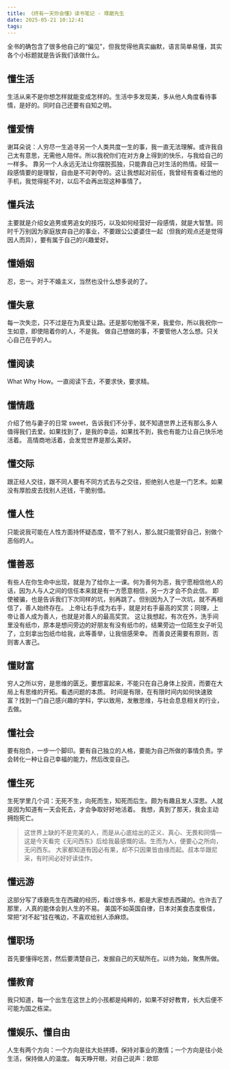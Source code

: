 ```yaml
---
title: 《终有一天你会懂》读书笔记 - 琢磨先生
date: 2025-05-21 10:12:41
tags:
---
```


全书的确包含了很多他自己的“偏见”，但我觉得他真实幽默，语言简单易懂，其实各个小标题就是告诉我们该做什么。

## 懂生活
生活从来不是你想怎样就能变成怎样的。生活中多发现美，多从他人角度看待事情，是好的。同时自己还要有自知之明。

## 懂爱情
谢耳朵说：人穷尽一生追寻另一个人类共度一生的事，我一直无法理解。或许我自己太有意思，无需他人陪伴。所以我祝你们在对方身上得到的快乐，与我给自己的一样多。
靠另一个人永远无法让你摆脱孤独，只能靠自己对生活的热情。经营一段感情要的是理智，自由是不可剥夺的。这让我想起对前任，我曾经有查看过他的手机，我觉得挺不对，以后不会再出现这种事情了。

## 懂兵法
主要就是介绍女追男或男追女的技巧，以及如何经营好一段感情，就是大智慧。同时千万别因为家庭放弃自己的事业，不要跟公公婆婆住一起（但我的观点还是觉得因人而异），要有属于自己的兴趣爱好。

## 懂婚姻
忍，忠一。对于不婚主义，当然也没什么想多说的了。

## 懂失意
每一次失恋，只不过是在为真爱让路。还是那句勉强不来，我爱你，所以我祝你一生如意，即使陪着你的人，不是我。
做自己想做的事，不要管他人怎么想。只关心自己在乎的人。

## 懂阅读
What Why How。一直阅读下去，不要求快，要求精。

## 懂情趣
介绍了他与妻子的日常 sweet，告诉我们不分手，就不知道世界上还有那么多人值得我们去爱。如果找到了，是我的幸运，如果找不到，我也有能力让自己快乐地活着。
高情商地活着，会发觉世界是那么美好。

## 懂交际
跟正经人交往，跟不同人要有不同方式去与之交往，拒绝别人也是一门艺术。如果没有厚脸皮去找别人还钱，干脆别借。

## 懂人性
只能说我可能在人性方面持怀疑态度，管不了别人，那么就只能管好自己，别做个恶俗的人。

## 懂善恶
有些人在你生命中出现，就是为了给你上一课。何为善何为恶，我宁愿相信他人的话，因为人与人之间的信任本来就是有一方愿意相信，另一方才会不负此信。
即使被骗，也是告诉我们下次同样的坑，别再跳了。但别因为入了一次坑，就不再相信了，善人始终存在。
上帝让右手成为右手，就是对右手最高的奖赏；同理，上帝让善人成为善人，也就是对善人的最高奖赏。
这让我想起，有次在外，洗手间里没有纸巾，原本是想问旁边的好朋友有没有纸巾的，结果旁边一位陌生女子听见了，立刻拿出包纸巾给我，此等善举，让我倍感荣幸。
而善良还需要有原则，否则害人害己。

## 懂财富
穷人之所以穷，是思维的匮乏。要想富起来，不能只在自己身体上投资，而要在大局上有思维的开拓。看透问题的本质。
时间是有限，在有限时间内如何快速致富？找到一门自己感兴趣的学科，学以致用，发散思维，与社会息息相关的行业，去做。

## 懂社会
要有抱负，一步一个脚印。要有自己独立的人格，要能为自己所做的事情负责。学会转化一种让自己幸福的能力，然后改变自己。

## 懂生死
生死学里几个词：无死不生，向死而生，知死而后生。颇为有趣且发人深思。人就是因为知道有一天会死去，才会争取好好地活着。
我想，真到了那天，我会主动拥抱死亡。

> 这世界上缺的不是完美的人，而是从心底给出的正义、真心、无畏和同情—这是今天看完《无问西东》后给我最感慨的话。生而为人，便要心之所向，无问西东。
> 大家都知道有因必有果，却不只因果皆由缘而起。叔本华跟尼采，有时间必好好读佳作。

## 懂远游
这部分写了琢磨先生在西藏的经历，看过很多书，都是大家想去西藏的。也许去了那里，人真的能体会到人生的不易。
美国不如英国自律，日本对美食态度极佳，常把“对不起”挂在嘴边，不喜欢给别人添麻烦。

## 懂职场
首先要懂得吃苦，然后要清楚自己，发掘自己的天赋所在。以终为始，聚焦所做。

## 懂教育
我只知道，每一个出生在这世上的小孩都是纯粹的，如果不好好教育，长大后便不可能为国之栋梁。

## 懂娱乐、懂自由
人生有两个方向：一个方向是往大处拼搏，保持对事业的激情；一个方向是往小处生活，保持做人的温度。
每天睁开眼，对自己说声：欧耶
